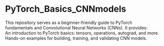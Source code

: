 # PyTorch_Basics_CNNmodels
This repository serves as a beginner-friendly guide to PyTorch fundamentals and Convolutional Neural Networks (CNNs). 
It provides:  
An introduction to PyTorch basics: tensors, operations, autograd, and more. Hands-on examples for building, training, and validating CNN models.
